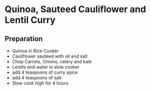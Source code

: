 # Quinoa, Sauteed Cauliflower and Lentil Curry

## Preparation
- Quinoa in Rice Cooker
- Cauliflower sauteed with oil and salt
- Chop Carrots, Onions, celery and kale
- Lentils and water in slow cooker
- add 4 teaspoons of curry spice
- add 4 teaspoons of salt
- Slow cook high for 4 hours
